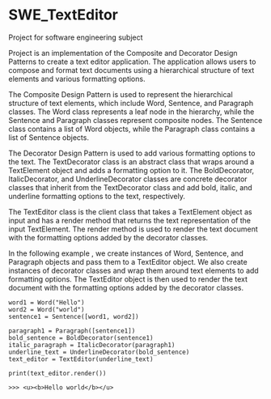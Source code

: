 # SWE_TextEditor
Project for software engineering subject

Project is an implementation of the Composite and Decorator Design Patterns to create a text editor application. The application allows users to compose and format text documents using a hierarchical structure of text elements and various formatting options.

The Composite Design Pattern is used to represent the hierarchical structure of text elements, which include Word, Sentence, and Paragraph classes. The Word class represents a leaf node in the hierarchy, while the Sentence and Paragraph classes represent composite nodes. The Sentence class contains a list of Word objects, while the Paragraph class contains a list of Sentence objects.

The Decorator Design Pattern is used to add various formatting options to the text. The TextDecorator class is an abstract class that wraps around a TextElement object and adds a formatting option to it. The BoldDecorator, ItalicDecorator, and UnderlineDecorator classes are concrete decorator classes that inherit from the TextDecorator class and add bold, italic, and underline formatting options to the text, respectively.

The TextEditor class is the client class that takes a TextElement object as input and has a render method that returns the text representation of the input TextElement. The render method is used to render the text document with the formatting options added by the decorator classes.

In the following example , we create instances of Word, Sentence, and Paragraph objects and pass them to a TextEditor object. We also create instances of decorator classes and wrap them around text elements to add formatting options. The TextEditor object is then used to render the text document with the formatting options added by the decorator classes.
```
word1 = Word("Hello")
word2 = Word("world")
sentence1 = Sentence([word1, word2])

paragraph1 = Paragraph([sentence1])
bold_sentence = BoldDecorator(sentence1)
italic_paragraph = ItalicDecorator(paragraph1)
underline_text = UnderlineDecorator(bold_sentence)
text_editor = TextEditor(underline_text)

print(text_editor.render())
```
```
>>> <u><b>Hello world</b></u>
```
